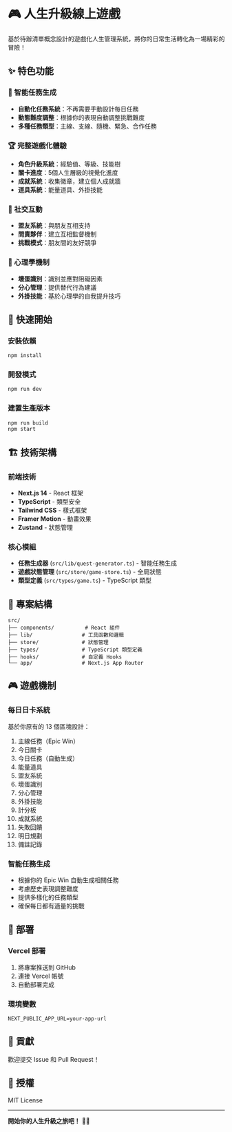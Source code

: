 # 🎮 人生升級線上遊戲

基於待辦清單概念設計的遊戲化人生管理系統，將你的日常生活轉化為一場精彩的冒險！

## ✨ 特色功能

### 🎯 智能任務生成
- **自動化任務系統**：不再需要手動設計每日任務
- **動態難度調整**：根據你的表現自動調整挑戰難度
- **多種任務類型**：主線、支線、隨機、緊急、合作任務

### 🏆 完整遊戲化體驗
- **角色升級系統**：經驗值、等級、技能樹
- **關卡進度**：5個人生層級的視覺化進度
- **成就系統**：收集徽章，建立個人成就牆
- **道具系統**：能量道具、外掛技能

### 🤝 社交互動
- **盟友系統**：與朋友互相支持
- **問責夥伴**：建立互相監督機制
- **挑戰模式**：朋友間的友好競爭

### 🧠 心理學機制
- **壞蛋識別**：識別並應對阻礙因素
- **分心管理**：提供替代行為建議
- **外掛技能**：基於心理學的自我提升技巧

## 🚀 快速開始

### 安裝依賴
```bash
npm install
```

### 開發模式
```bash
npm run dev
```

### 建置生產版本
```bash
npm run build
npm start
```

## 🏗️ 技術架構

### 前端技術
- **Next.js 14** - React 框架
- **TypeScript** - 類型安全
- **Tailwind CSS** - 樣式框架
- **Framer Motion** - 動畫效果
- **Zustand** - 狀態管理

### 核心模組
- **任務生成器** (`src/lib/quest-generator.ts`) - 智能任務生成
- **遊戲狀態管理** (`src/store/game-store.ts`) - 全局狀態
- **類型定義** (`src/types/game.ts`) - TypeScript 類型

## 📁 專案結構

```
src/
├── components/          # React 組件
├── lib/                # 工具函數和邏輯
├── store/              # 狀態管理
├── types/              # TypeScript 類型定義
├── hooks/              # 自定義 Hooks
└── app/                # Next.js App Router
```

## 🎮 遊戲機制

### 每日日卡系統
基於你原有的 13 個區塊設計：
1. 主線任務（Epic Win）
2. 今日關卡
3. 今日任務（自動生成）
4. 能量道具
5. 盟友系統
6. 壞蛋識別
7. 分心管理
8. 外掛技能
9. 計分板
10. 成就系統
11. 失敗回饋
12. 明日規劃
13. 備註記錄

### 智能任務生成
- 根據你的 Epic Win 自動生成相關任務
- 考慮歷史表現調整難度
- 提供多樣化的任務類型
- 確保每日都有適量的挑戰

## 🚀 部署

### Vercel 部署
1. 將專案推送到 GitHub
2. 連接 Vercel 帳號
3. 自動部署完成

### 環境變數
```env
NEXT_PUBLIC_APP_URL=your-app-url
```

## 🤝 貢獻

歡迎提交 Issue 和 Pull Request！

## 📄 授權

MIT License

---

**開始你的人生升級之旅吧！** 🎯✨

